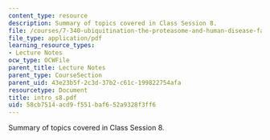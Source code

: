 ```yaml
---
content_type: resource
description: Summary of topics covered in Class Session 8.
file: /courses/7-340-ubiquitination-the-proteasome-and-human-disease-fall-2004/58cb7514acd9f551baf652a9328f3ff6_intro_s8.pdf
file_type: application/pdf
learning_resource_types:
- Lecture Notes
ocw_type: OCWFile
parent_title: Lecture Notes
parent_type: CourseSection
parent_uid: 43e23b5f-2c3d-37b2-c61c-199822754afa
resourcetype: Document
title: intro_s8.pdf
uid: 58cb7514-acd9-f551-baf6-52a9328f3ff6
---
```

Summary of topics covered in Class Session 8.

